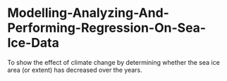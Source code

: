 # Modelling-Analyzing-And-Performing-Regression-On-Sea-Ice-Data
To show the effect of climate change by determining whether the sea ice area (or extent) has decreased over the years.
